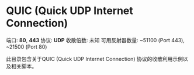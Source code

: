 # QUIC (Quick UDP Internet Connection)

端口: **80**, **443**
协议: **UDP**
收散倍数: 未知
可用反射器数量: ~51100 (Port 443), ~21500 (Port 80)

此目录包含关于QUIC (Quick UDP Internet Connection) 协议的收散利用示例以及相关脚本。
